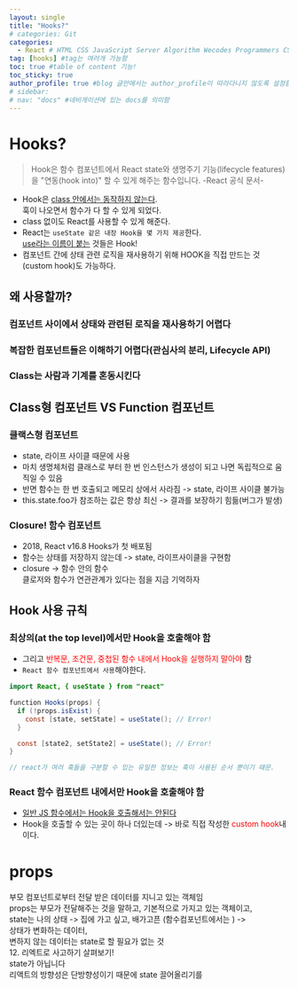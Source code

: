 ```yaml
---
layout: single
title: "Hooks?"
# categories: Git
categories:
  - React # HTML CSS JavaScript Server Algorithm Wecodes Programmers CS Github Blog
tag: [hooks] #tag는 여러개 가능함
toc: true #table of content 기능!
toc_sticky: true
author_profile: true #blog 글안에서는 author_profile이 따라다니지 않도록 설정함
# sidebar:
# nav: "docs" #네비게이션에 있는 docs를 의미함
---
```


# Hooks?

> Hook은 함수 컴포넌트에서 React state와 생명주기 기능(lifecycle features)을
> "연동(hook into)" 할 수 있게 해주는 함수입니다. -React 공식 문서-

- Hook은 <u>class 안에서는 동작하지 않는다</u>.  
  훅이 나오면서 함수가 다 할 수 있게 되었다.
- class 없이도 React를 사용할 수 있게 해준다.
- React는 `useState 같은 내장 Hook을 몇 가지 제공`한다.  
  <u>use라는 이름이 붙는</u> 것들은 Hook!
- 컴포넌트 간에 상태 관련 로직을 재사용하기 위해 HOOK을 직접 만드는 것(custom hook)도 가능하다.

## 왜 사용할까?

### 컴포넌트 사이에서 상태와 관련된 로직을 재사용하기 어렵다

### 복잡한 컴포넌트들은 이해하기 어렵다(관심사의 분리, Lifecycle API)

### Class는 사람과 기계를 혼동시킨다

## Class형 컴포넌트 VS Function 컴포넌트

### 클랙스형 컴포넌트

- state, 라이프 사이클 때문에 사용
- 마치 생명체처럼 클래스로 부터 한 번 인스턴스가 생성이 되고 나면 독립적으로 움직일 수 있음
- 반면 함수는 한 번 호출되고 메모리 상에서 사라짐 -> state, 라이프 사이클 불가능
- this.state.foo가 참조하는 값은 항상 최신 -> 결과를 보장하기 힘듦(버그가 발생)

### Closure! 함수 컴포넌트

- 2018, React v16.8 Hooks가 첫 배포됨
- 함수는 상태를 저장하지 않는데 -> state, 라이프사이클을 구현함
- closure -> 함수 안의 함수  
  클로저와 함수가 연관관계가 있다는 점을 지금 기억하자

## Hook 사용 규칙

### 최상의(at the top level)에서만 Hook을 호출해야 함

- 그리고 <span style="color:red">반복문, 조건문, 중첩된 함수 내에서 Hook을 실행하지 말아야</span> 함
- `React 함수 컴포넌트에서 사용`해야한다.

```java
import React, { useState } from "react"

function Hooks(props) {
  if (!props.isExist) {
    const [state, setState] = useState(); // Error!
  }

  const [state2, setState2] = useState(); // Error!
}

// react가 여러 훅들을 구분할 수 있는 유일한 정보는 훅이 사용된 순서 뿐이기 때문.
```

### React 함수 컴포넌트 내에서만 Hook을 호출해야 함

- <u>일반 JS 함수에서는 Hook을 호출해서는 안된다</u>
- Hook을 호출할 수 있는 곳이 하나 더있는데 -> 바로 직접 작성한 <span style="color:red">custom hook</span>내 이다.

# props

부모 컴포넌트로부터 전달 받은 데이터를 지니고 있는 객체임  
props는 부모가 전달해주는 것을 말하고, 기본적으로 가지고 있는 객체이고,  
state는 나의 상태 -> 집에 가고 싶고, 배가고픈 (함수컴포넌트에서는 ) ->  
상태가 변화하는 데이터,  
변하지 않는 데이터는 state로 할 필요가 없는 것  
12. 리엑트로 사고하기 살펴보기!  
state가 아닙니다  
리액트의 방향성은 단방향성이기 때문에 state 끌어올리기를

<!-- ### 2. Link 넣기

```

유형 1: (설명어를 입력) : [gunhee's coding blog](https://gunhee-jeong.github.io/)
유형 2: (URL 자동연결) : <https://gunhee-jeong.github.io/>
유형 3: (동일 파일 내 '문단으로 이동') : [1. Header로 이동](###-1-header)

```

유형 1: (설명어를 입력) : [gunhee's coding blog](https://gunhee-jeong.github.io/)
유형 2: (URL 자동연결) : <https://gunhee-jeong.github.io/>
유형 3: (동일 파일 내 '문단으로 이동') : [1. Header로 이동](#1-header)
유형 3의 방법

1. 특수문자를 제거
2. 스페이스는 -로 바꾸고
3. 대문자는 소문자로!
   그래서 ### 1. Header -> #1-header

## Link: [google][https://www.google.com/]

### 3. 수평선

```

---

```

---

### 4. 라인 바꾸기

```

스페이스바를 2번 눌러주면 다음칸으로
이동할 수 있어요!

```

---

스페이스바를 2번 눌러주면
다음칸으로 이동할 수 있어요!

### 5. list 만들기

```

1. 1번
2. 2번
3. 3번

- 순서없는 list
  - 순서없는 list
    - 순서없는 list

```

1. 1번
2. 2번
3. 3번

- 순서없는 list
  - 순서없는 list
    - 순서없는 list

---

### 6. font 관련

```

**진하게** -> 볼드
_기울여서_ -> 이탤릭체
~~취소선~~ -> 취소선

<ul>밑줄넣기</ul> -> 밑줄
<span style="color:red">빨간 글씨</span> -> 글자색
이것이 `인라인` 입니다 -> 인라인 코드
```

**진하게** -> 볼드
_기울여서_ -> 이탤릭체
~~취소선~~ -> 취소선
<u>밑줄넣기</u> -> 밑줄
<span style="color:red">빨간 글씨</span>
이것이 `인라인` 입니다 -> 인라인 코드

---

### 7. 인용구문

```
> coding
>
> > JavaScript
> >
> > > 내가 프짱!
```

> coding
>
> > JavaScript
> >
> > > 내가 프짱!

---

### 8. 이미지 삽입

```
유형1: ('사이즈를 조절' -> HTML 태그 사용) : <img src="https://gunhee-jeong.github.io/assets/images/blogLogo.png" width="300" height="200">
유형2: (이미지 삽입 후 -> 링크 걸기)
[![이미지](https://gunhee-jeong.github.io/assets/images/blogLogo/blogLogo.png)](https://gunhee-jeong.github.io/)
```

유형1: ('사이즈를 조절' -> HTML 태그 사용) : <img src="https://gunhee-jeong.github.io/assets/images/blogLogo.png" width="300" height="200">
유형2: (이미지 삽입 후 -> 링크 걸기)
[![이미지](https://gunhee-jeong.github.io/assets/images/blogLogo.png)](https://gunhee-jeong.github.io/)

### 9. 표 만들기

```
||국어|영어|
| :--- | ---: | :--: |
|건희 | 100점 | 100점
|철수 | 100점 | 100점
```

|      |  국어 | 영어  |
| :--- | ----: | :---: |
| 건희 | 100점 | 100점 |
| 철수 | 100점 | 100점 |

> - header를 넣고 싶은 경우 ---을 사용하고 :을 이용하여 정렬에 사용함!

### 10. 토글 만들기

```
<details>
<summary>여기를 누르세요</summary>
<div markdown="1">
숨겨진 내용
</div>
</details>
```

<details>
<summary>여기를 누르세요</summary>
<div markdown="1">
숨겨진 내용
</div>
</details> -->
